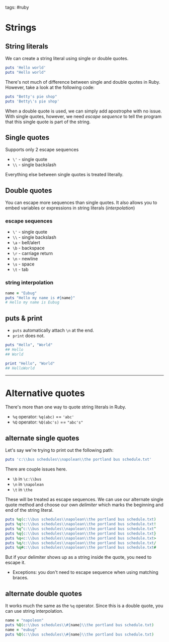 tags: #ruby 

# Strings
## String literals
We can create a string literal using single or double quotes.
```ruby
puts 'Hello world'
puts "Hello world"
```

There's not much of difference between single and double quotes in Ruby. However, take a look at the following code:
```ruby
puts "Betty's pie shop"
puts 'Betty\'s pie shop'
```

When a double quote is used, we can simply add apostrophe with no issue. With single quotes, however, we need *escape sequence* to tell the program that this single quote is part of the string.

## Single quotes
Supports only 2 escape sequences
-  `\'` - single quote
- `\\` - single backslash

Everything else between single quotes is treated literally.

## Double quotes
You can escape more sequences than single quotes. It also allows you to embed variables or expressions in string literals (*interpolation*)

### escape sequences
-  `\'` - single quote
- `\\` - single backslash
- `\a` - bell/alert
- `\b` - backspace
- `\r` - carriage return
- `\n` - newline
- `\s` - space
- `\t` - tab

### string interpolation
```ruby
name = "Eubug"
puts "Hello my name is #{name}" 
# Hello my name is Eubug
```

## puts & print
- `puts` automatically attach `\n` at the end.
- `print` does not.
```rb
puts "Hello", "World"
## Hello
## World

print "Hello", "World"
## HelloWorld
```

<hr />

# Alternative quotes
There's more than one way to quote string literals in Ruby.
- `%q` operator: `%q(abc)` == `'abc'`
- `%Q` operator: `%Q(abc's)` == `"abc's"`

## alternate single quotes
Let's say we're trying to print out the following path:

```rb
puts 'c:\\bus schedules\\napolean\\the portland bus schedule.txt'
```

There are couple issues here. 
- `\b` in `\c:\\bus`
- `\n` in `\napolean`
- `\t` in `\the`

These will be treated as escape sequences. We can use our alternate single quote method and choose our own *delimiter* which marks the beginning and end of the string literal.
```rb
puts %q(c:\\bus schedules\\napolean\\the portland bus schedule.txt)
puts %q!c:\\bus schedules\\napolean\\the portland bus schedule.txt!
puts %q^c:\\bus schedules\\napolean\\the portland bus schedule.txt^
puts %q{c:\\bus schedules\\napolean\\the portland bus schedule.txt}
puts %q<c:\\bus schedules\\napolean\\the portland bus schedule.txt>
puts %q/c:\\bus schedules\\napolean\\the portland bus schedule.txt/
puts %q#c:\\bus schedules\\napolean\\the portland bus schedule.txt#
```

But if your delimiter shows up as a string inside the quote, you need to escape it.
- Exceptions: you don't need to escape sequence when using matching braces.

## alternate double quotes
It works much the same as the `%q` operator.
Since this is a double quote, you can use string interpolation.

```rb
name = "napoleon"
puts %Q(c:\\bus schedules\\#{name}\\the portland bus schedule.txt)
name = "eubug"
puts %Q(c:\\bus schedules\\#{name}\\the portland bus schedule.txt)
```
